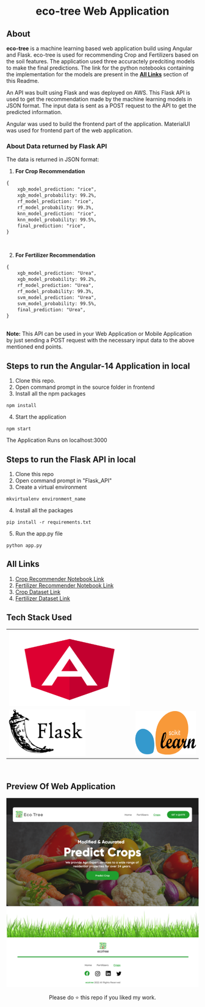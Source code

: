<div align="center">

# eco-tree Web Application

</div>

## About

<b>eco-tree</b> is a machine learning based web application build using Angular and Flask. eco-tree is used for recommending Crop and Fertilizers based on the soil features. The application used three accuractely predciting models to make the final predictions. The link for the python notebooks containing the implementation for the models are present in the <b><a href="#links">All Links</a></b> section of this Readme.<br/>

An API was built using Flask and was deployed on AWS. This Flask API is used to get the recommendation made by the machine learning models in JSON format. The input data is sent as a POST request to the API to get the predicted information.<br/>

Angular was used to build the frontend part of the application. MaterialUI was used for frontend part of the web application.<br/>


<h3><b>About Data returned by Flask API</b></h3>

The data is returned in JSON format:<br/>

1. <b>For Crop Recommendation</b>

```
{
    xgb_model_prediction: "rice",
    xgb_model_probability: 99.2%,
    rf_model_prediction: "rice",
    rf_model_probability: 99.3%,
    knn_model_prediction: "rice",
    knn_model_probability: 99.5%,
    final_prediction: "rice",
}
```

<br/>

2. <b>For Fertilizer Recommendation</b>

```
{
    xgb_model_prediction: "Urea",
    xgb_model_probability: 99.2%,
    rf_model_prediction: "Urea",
    rf_model_probability: 99.3%,
    svm_model_prediction: "Urea",
    svm_model_probability: 99.5%,
    final_prediction: "Urea",
}
```

<br/>
<b>Note:</b> This API can be used in your Web Application or Mobile Application by just sending a POST request with the necessary input data to the above mentioned end points.

## Steps to run the Angular-14 Application in local

1. Clone this repo.
2. Open command prompt in the source folder in frontend
3. Install all the npm packages

```
npm install
```

4. Start the application

```
npm start
```

The Application Runs on localhost:3000

## Steps to run the Flask API in local

1. Clone this repo
2. Open command prompt in "Flask_API"
3. Create a virtual environment

```
mkvirtualenv environment_name
```

4. Install all the packages

```
pip install -r requirements.txt
```

5. Run the app.py file

```
python app.py
```

## <span id="links">All Links</span>

1. <a href="./Notebooks/Crop Recommender/crop-recommendation.ipynb" target="_blank">Crop Recommender Notebook Link</a>
2. <a href="./Notebooks/Fertilizer Recommender/fertilizers-recommendation.ipynb" target="_blank">Fertilizer Recommender Notebook Link</a>
3. <a href="./Notebooks/Crop Recommender/Crop_recommendation.csv" target="_blank">Crop Dataset Link</a>
4. <a href="./Notebooks/Fertilizer Recommender/Fertilizer Prediction.csv" target="_blank">Fertilizer Dataset Link</a>

## Tech Stack Used

<div align="center">

<table>
    <tr>
        <td><img src="./readme_assets/Angular.png" width="400px" height="200px" /></td>
    </tr>
    <tr>
        <td><img src="./readme_assets/flask.png" width="200px" height="122px" /></td>
        <td><img src="./readme_assets/scikit.png" width="200px" height="114px" /></td>
    </tr>
</table>

</div>

<br/>

## Preview Of Web Application

<img src="./readme_assets/preview.png" />

<div align="center">

Please do ⭐ this repo if you liked my work.

</div>
